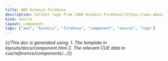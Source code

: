 ```yaml
---
title: AWS Kinesis Firehose
description: Collect logs from [AWS Kinesis Firehose](https://aws.amazon.com/kinesis/data-firehose)
kind: source
layout: component
tags: ["aws", "kinesis", "firehose", "component", "source", "logs"]
---
```


{{/*This doc is generated using:
     1. The template in layouts/docs/component.html
2. The relevant CUE data in cue/reference/components/...*/}}
